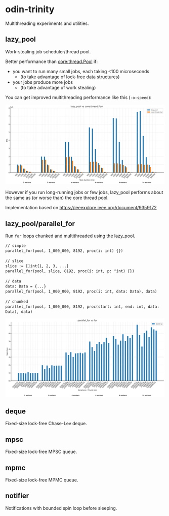 # odin-trinity

Multithreading experiments and utilities.

## lazy_pool

Work-stealing job scheduler/thread pool.

Better performance than [core:thread.Pool](https://pkg.odin-lang.org/core/thread/#Pool) if:

- you want to run many small jobs, each taking <100 microseconds
  - (to take advantage of lock-free data structures)
- your jobs produce more jobs
  - (to take advantage of work stealing)

You can get improved multithreading performance like this (`-o:speed`):

![Throughput comparison](./tps.png)

However if you run long-running jobs or few jobs, lazy_pool performs about the same as (or worse than) the core thread pool.

Implementation based on https://ieeexplore.ieee.org/document/9359172

## lazy_pool/parallel_for

Run `for` loops chunked and multithreaded using the lazy_pool.

```odin
// simple
parallel_for(pool, 1_000_000, 8192, proc(i: int) {})

// slice
slice := []int{1, 2, 3, ...}
parallel_for(pool, slice, 8192, proc(i: int, p: ^int) {})

// data
data: Data = {...}
parallel_for(pool, 1_000_000, 8192, proc(i: int, data: Data), data)

// chunked
parallel_for(pool, 1_000_000, 8192, proc(start: int, end: int, data: Data), data)
```

![parallel_for speed-up](./parallel_for.png)

## deque

Fixed-size lock-free Chase-Lev deque.

## mpsc

Fixed-size lock-free MPSC queue.

## mpmc

Fixed-size lock-free MPMC queue.

## notifier

Notifications with bounded spin loop before sleeping.
